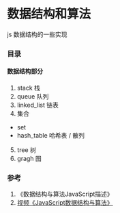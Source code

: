 # 数据结构和算法

js 数据结构的一些实现

### 目录

#### 数据结构部分
1. stack 栈
2. queue 队列
3. linked_list 链表
4. 集合
  - set
  - hash_table 哈希表 / 散列
5. tree 树
6. gragh 图


### 参考
1. 《数据结构与算法JavaScript描述》
2. [视频《JavaScript数据结构与算法》](https://www.bilibili.com/video/BV1r7411n7Pw)
